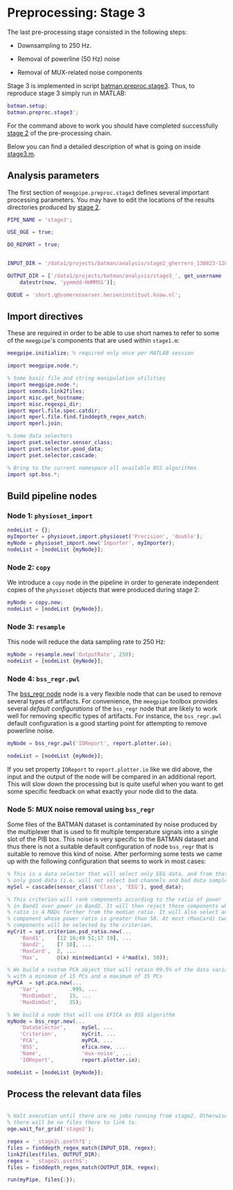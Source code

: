 Preprocessing: Stage 3
===

The last pre-processing stage consisted in the following steps:

* Downsampling to 250 Hz.

* Removal of powerline (50 Hz) noise

* Removal of MUX-related noise components

Stage 3 is implemented in script [batman.preproc.stage3][stage3]. Thus, to
reproduce stage 3 simply run in MATLAB:

[stage2]: ./stage3.m

````matlab
batman.setup;
batman.preproc.stage3';
````

For the command above to work you should have completed 
successfully [stage 2][stage2-doc] of the pre-processing chain.

[stage2-doc]: ./stage2.md

Below you can find a detailed description of what is going on inside 
[stage3.m][stage3].

[stage3]: ./+batman/+preproc/stage3.m


## Analysis parameters

The first section of `meegpipe.preproc.stage3` defines several important
 processing parameters. You may have to edit the locations of the
results directories produced by [stage 2][stage2].


````matlab
PIPE_NAME = 'stage3';

USE_OGE = true;

DO_REPORT = true;


INPUT_DIR = '/data1/projects/batman/analysis/stage2_gherrero_130823-120023';

OUTPUT_DIR = ['/data1/projects/batman/analysis/stage3_', get_username '_' ...
    datestr(now, 'yymmdd-HHMMSS')];

QUEUE = 'short.q@somerenserver.herseninstituut.knaw.nl';

```` 

## Import directives

These are required in order to be able to use short names to refer to 
some of the `meegpipe`'s components that are used within `stage1.m`:

````matlab
meegpipe.initialize; % required only once per MATLAB session

import meegpipe.node.*;

% Some basic file and string manipulation utilities
import meegpipe.node.*;
import somsds.link2files;
import misc.get_hostname;
import misc.regexpi_dir;
import mperl.file.spec.catdir;
import mperl.file.find.finddepth_regex_match;
import mperl.join;

% Some data selectors
import pset.selector.sensor_class;
import pset.selector.good_data;
import pset.selector.cascade;

% Bring to the current namespace all available BSS algorithms
import spt.bss.*;
````


## Build pipeline nodes


### Node 1: `physioset_import`

````matlab
nodeList = {};
myImporter = physioset.import.physioset('Precision', 'double');
myNode = physioset_import.new('Importer', myImporter);
nodeList = [nodeList {myNode}];
````

### Node 2: `copy`

We introduce a `copy` node in the pipeline in order to generate independent 
copies of the `physioset` objects that were produced during stage 2:

````matlab
myNode = copy.new;
nodeList = [nodeList {myNode}];
````

### Node 3: `resample`

This node will reduce the data sampling rate to 250 Hz:

````matlab
myNode = resample.new('OutputRate', 250);
nodeList = [nodeList {myNode}];
````

### Node 4: `bss_regr.pwl`

The [bss_regr node][bad_regr] node is a very flexible node that can be 
used to remove several types of artifacts. For convenience, the `meegpipe`
toolbox provides several _default configurations_ of the `bss_regr` node 
that are likely to work well for removing specific types of artifacts. For
instance, the `bss_regr.pwl` default configuration is a good starting point
for attempting to remove powerline noise.

[bad_regr]: https://github.com/germangh/meegpipe/blob/master/%2Bmeegpipe/%2Bnode/%2Bbss_regr/README.md
[function_handle]: http://www.mathworks.nl/help/matlab/ref/function_handle.html

````matlab
myNode = bss_regr.pwl('IOReport', report.plotter.io);

nodeList = [nodeList {myNode}];
````

If you set property `IOReport` to `report.plotter.io` like we did above, 
the input and the output of the node will be compared in an additional 
report. This will slow down the processing but is quite useful when you
want to get some specific feedback on what exactly your node did to the 
data.

### Node 5: MUX noise removal using `bss_regr`

Some files of the BATMAN dataset is contaminated by noise produced by the
multiplexer that is used to fit multiple temperature signals into a single
slot of the PIB box. This noise is very specific to the BATMAN dataset and 
thus there is not a suitable default configuration of node `bss_regr` 
that is suitable to remove this kind of noise. After performing some 
tests we came up with the following configuration that seems to work in
most cases:


````matlab
% This is a data selector that will select only EEG data, and from that 
% only good data (i.e. will not select bad channels and bad data samples)
mySel = cascade(sensor_class('Class', 'EEG'), good_data);

% This criterion will rank components according to the ratio of power 
% in Band1 over power in Band2. It will then reject those components whose
% ratio is 4 MADs farther from the median ratio. It will also select any 
% component whose power ratio is greater than 50. At most (MaxCard) two 
% components will be selected by the criterion.
myCrit = spt.criterion.psd_ratio.new(...
    'Band1',    [12 16;49 51;17 19], ...
    'Band2',    [7 10], ...
    'MaxCard',  2, ...
    'Max',      @(x) min(median(x) + 4*mad(x), 50));

% We build a custom PCA object that will retain 99.5% of the data variance,
% with a minimum of 15 PCs and a maximum of 35 PCs
myPCA  = spt.pca.new(...
    'Var',          .995, ...
    'MinDimOut',    15, ...
    'MaxDimOut',    35);

% We build a node that will use EFICA as BSS algorithm
myNode = bss_regr.new(...
    'DataSelector',     mySel, ...
    'Criterion',        myCrit, ...
    'PCA',              myPCA, ...
    'BSS',              efica.new, ...
    'Name',             'mux-noise', ...
    'IOReport',         report.plotter.io);

nodeList = [nodeList {myNode}];

````


## Process the relevant data files


````matlab

% Halt execution until there are no jobs running from stage2. Otherwise
% there will be no files there to link to.
oge.wait_for_grid('stage2');

regex = '_stage2\.pseth?$';
files = finddepth_regex_match(INPUT_DIR, regex);
link2files(files, OUTPUT_DIR);
regex = '_stage2\.pseth$';
files = finddepth_regex_match(OUTPUT_DIR, regex);

run(myPipe, files{:});


````

